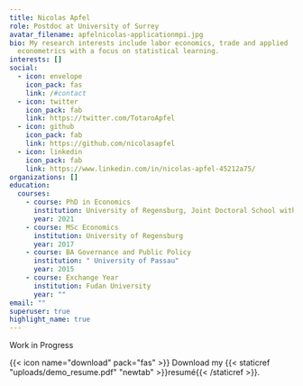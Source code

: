 ```yaml
---
title: Nicolas Apfel
role: Postdoc at University of Surrey
avatar_filename: apfelnicolas-applicationmpi.jpg
bio: My research interests include labor economics, trade and applied
  econometrics with a focus on statistical learning.
interests: []
social:
  - icon: envelope
    icon_pack: fas
    link: /#contact
  - icon: twitter
    icon_pack: fab
    link: https://twitter.com/TotaroApfel
  - icon: github
    icon_pack: fab
    link: https://github.com/nicolasapfel
  - icon: linkedin
    icon_pack: fab
    link: https://www.linkedin.com/in/nicolas-apfel-45212a75/
organizations: []
education:
  courses:
    - course: PhD in Economics
      institution: University of Regensburg, Joint Doctoral School with LMU Munich
      year: 2021
    - course: MSc Economics
      institution: University of Regensburg
      year: 2017
    - course: BA Governance and Public Policy
      institution: " University of Passau"
      year: 2015
    - course: Exchange Year
      institution: Fudan University
      year: ""
email: ""
superuser: true
highlight_name: true
---
```

Work in Progress

{{< icon name="download" pack="fas" >}} Download my {{< staticref "uploads/demo_resume.pdf" "newtab" >}}resumé{{< /staticref >}}.